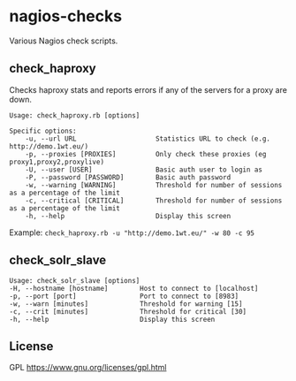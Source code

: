 nagios-checks
=============

Various Nagios check scripts.

check_haproxy
-------------

Checks haproxy stats and reports errors if any of the servers for a proxy are down.

    Usage: check_haproxy.rb [options]

    Specific options:
        -u, --url URL                    Statistics URL to check (e.g. http://demo.1wt.eu/)
        -p, --proxies [PROXIES]          Only check these proxies (eg proxy1,proxy2,proxylive)
        -U, --user [USER]                Basic auth user to login as
        -P, --password [PASSWORD]        Basic auth password
        -w, --warning [WARNING]          Threshold for number of sessions as a percentage of the limit
        -c, --critical [CRITICAL]        Threshold for number of sessions as a percentage of the limit
        -h, --help                       Display this screen

Example: ```check_haproxy.rb -u "http://demo.1wt.eu/" -w 80 -c 95```


check_solr_slave
----------------

    Usage: check_solr_slave [options]
    -H, --hostname [hostname]        Host to connect to [localhost]
    -p, --port [port]                Port to connect to [8983]
    -w, --warn [minutes]             Threshold for warning [15]
    -c, --crit [minutes]             Threshold for critical [30]
    -h, --help                       Display this screen

License
-------

GPL https://www.gnu.org/licenses/gpl.html
